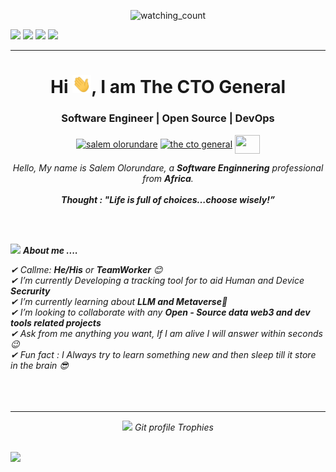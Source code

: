 
<p align="left"> 

<!-- <img src="https://komarev.com/ghpvc/?username=thectogeneral&color=brightgreen" alt="watching_count" /> -->
 </p>
 <p align="center">
  <img src="https://komarev.com/ghpvc/?username=incredible-phoenix246&color=brightgreen" alt="watching_count" />
   <p> </p>
  <img src="https://img.shields.io/badge/Age-24-blue" />
  <img src="https://img.shields.io/badge/Focus-Open%20Source-brightgreen" />
  <img src="https://img.shields.io/badge/Lives-Nigeria-success" />
  <img src="https://img.shields.io/badge/Language-English-brightgreen" />
</p>
<hr>
<h1 align="center">Hi <img src="https://raw.githubusercontent.com/ABSphreak/ABSphreak/master/gifs/Hi.gif" width="30px">, I am The CTO General </h1>
<h3 align="center">Software Engineer | Open Source | DevOps </h3>
<p align="center">
<a href="https://www.linkedin.com/in/ovinduwijethunge/](https://www.linkedin.com/in/salem-olorundare/" target="blank"><img align="center" src="https://image.flaticon.com/icons/png/128/174/174857.png" alt="salem olorundare" height="30" width="40" /></a>  
<a href="https://www.instagram.com/thectogneral/" target="blank"><img align="center" src="https://image.flaticon.com/icons/png/128/174/174855.png" alt="the cto general" height="30" width="40" /></a>
 <a href = "mailto: salemolorundare@gmail.com"><img align="center" src="https://seeklogo.com/images/G/gmail-new-2020-logo-32DBE11BB4-seeklogo.com.png" height="30" width="40" /></a>
</p>
</p>



<p align="center">
  <em>
    Hello, My name is Salem Olorundare, a <b>Software Enginnering</b> professional from <b>Africa</b>. <br>
  <br>
   <b><i align="center">Thought : "Life is full of choices…choose wisely!”</i></b>
</p>
<br><br>

<img src="https://media.giphy.com/media/iY8CRBdQXODJSCERIr/giphy.gif" width="30px">&nbsp;***About me ....***

✔ Callme: ***He/His*** or ***TeamWorker*** 😊 <br>
✔ I’m currently Developing a tracking tool for to aid Human and Device **Secrurity**<br>
✔ I’m currently learning about **LLM and Metaverse**🥰<br>
✔ I’m looking to collaborate with any **Open - Source data web3 and dev tools related projects**<br>
✔ Ask from me anything you want, If I am alive I will answer within seconds 😉<br>
✔ Fun fact : *I Always try to learn something new and then sleep till it store in the brain* 😎<br><br><br><br>
 

<hr>


<p align="center"><img src="https://media.giphy.com/media/QaMcXSekUWx7aogAUr/giphy.gif" width="30" />&nbsp;Git profile Trophies</p><br>
<img src="https://github-profile-trophy.vercel.app/?username=thectogeneral&theme=juicyfresh&no-bg=true" />






